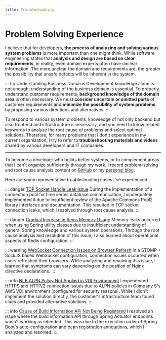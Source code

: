 ```yaml
---
title: Troubleshooting
---
```


# Problem Solving Experience

I believe that for developers, **the process of analyzing and solving various system problems** is more important than one might think. While software engineering states that **analysis and design are based on clear requirements**, in reality, even domain experts often have unclear information. The more unclear the domain and requirements are, the greater the possibility that unsafe defects will be inherent in the system.

::: tip Understanding Business Domains
Development knowledge alone is not enough; understanding of the business domain is essential. To properly understand customer requirements, **background knowledge of the domain area** is often necessary. We must **consider uncertain or omitted parts** of customer requirements and **minimize the possibility of system problems** by proposing various directions and alternatives.
:::

To respond to various system problems, knowledge of not only backend but also frontend and infrastructure is necessary, and you need to know related keywords to analyze the root cause of problems and select optimal solutions. Therefore, for many problems that I don't experience in my current organization, I try to refer to **troubleshooting materials and videos** shared by various developers and IT companies.

---

To become a developer who builds better systems, or to complement areas that I can't organize sufficiently through my work, I record problem-solving and root cause analysis content on [GitHub](https://github.com/kdevkr) or my [personal blog](https://kdevkr.github.io).

Here are some representative troubleshooting cases I've experienced:

::: danger [TCP Socket Handle Leak Issue](https://github.com/kdevkr/mambo-box/blob/main/errors/2022-12-08.md)
During the implementation of a connection pool for time series database communication, I inadequately implemented it due to insufficient review of the Apache Commons Pool2 library interfaces and documentation. This resulted in TCP socket connection leaks, which I resolved through root cause analysis.
:::

::: danger [Gradual Increase in Redis Memory Usage](https://github.com/kdevkr/mambo-box/blob/main/errors/2022-11-30.md)
Memory leaks occurred when using Spring utility classes due to insufficient understanding of general Spring knowledge and various system operations. Through the root cause analysis and resolution of this issue, I also learned about operational aspects of Redis configuration.
:::

::: warning [WebSocket Connection Issues on Browser Refresh](https://github.com/kdevkr/mambo-box/blob/main/errors/2023-11-30.md)
In a STOMP + SockJS based WebSocket configuration, connection issues occurred when users refreshed their browsers. While analyzing and resolving this issue, I learned that symptoms can vary depending on the position of Nginx directive declarations.
:::

::: info [NLB ALPN Policy Not Applied in VDI Environment](https://github.com/kdevkr/mambo-box/blob/main/errors/2022-02-14.md)
I experienced HTTPS and HTTP/2 connection issues due to ALPN policies in Company S's AWS VDI environment (configured for security reasons). While I didn't implement the solution directly, the customer's infrastructure team found clues and provided alternative solutions.
:::

::: info [Cause of Build Information API Not Being Registered](https://github.com/kdevkr/mambo-box/blob/main/errors/2023-03-21.md)
I resolved an issue where the build information API through Spring Actuator endpoints wasn't working as intended. This was due to the execution order of Spring Boot's auto-configuration and bean registration annotations, which I analyzed and resolved.
::: 
